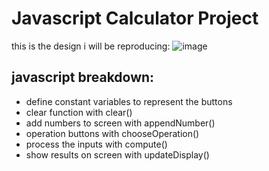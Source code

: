 # Javascript Calculator Project

this is the design i will be reproducing: 
![image](https://user-images.githubusercontent.com/107823527/177331474-866bbf70-a8b4-466f-9d4a-8147d2112369.png)


## javascript breakdown:

* define constant variables to represent the buttons
* clear function with clear()
* add numbers to screen with appendNumber()
* operation buttons with chooseOperation()
* process the inputs with compute()
* show results on screen with updateDisplay()
